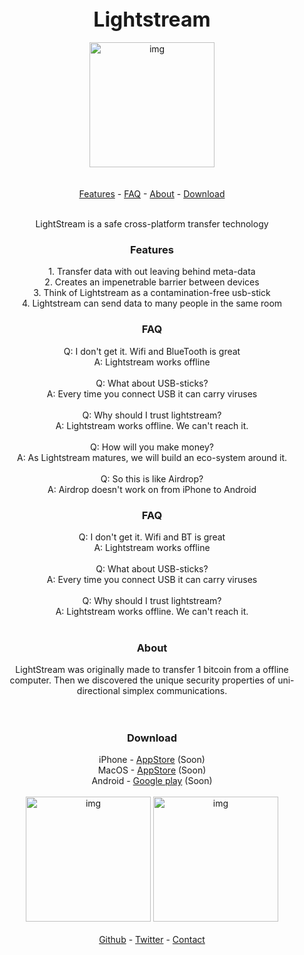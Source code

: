 <title>LightStream is a safe cross-platform transfer technology</title>

<center>
<font size="6">
<b>Lightstream</b></font><br><br>
<img width="200" alt="img" src="http://lightstream.to/lightstream.svg">
<br><br><br>
<a href="#FAQ">Features</a> -
<a href="#ABOUT">FAQ</a> -
<a href="#ABOUT">About</a> -
<a href="#DOWNLOAD">Download</a>
<br><br>
<p>
LightStream is a safe cross-platform transfer technology
</p>
</center>

<center>
<h3>Features</h3>
<p>
1. Transfer data with out leaving behind meta-data<br>
2. Creates an impenetrable barrier between devices<br>
3. Think of Lightstream as a contamination-free usb-stick<br>
4. Lightstream can send data to many people in the same room<br>

<h3>FAQ</h3>

Q: I don't get it. Wifi and BlueTooth is great<br>
A: Lightstream works offline <br><br>
Q: What about USB-sticks? <br>
A: Every time you connect USB it can carry viruses<br> <br>
Q: Why should I trust lightstream?<br>
A: Lightstream works offline. We can't reach it.<br> <br>
Q: How will you make money?<br>
A: As Lightstream matures, we will build an eco-system around it. <br><br>
Q: So this is like Airdrop?<br>
A: Airdrop doesn't work on from iPhone to Android

</p>
</center>



<center>
<h3>FAQ</h3>
<p>
Q: I don't get it. Wifi and BT is great<br>
A: Lightstream works offline <br><br>
Q: What about USB-sticks? <br>
A: Every time you connect USB it can carry viruses<br> <br>
Q: Why should I trust lightstream?<br>
A: Lightstream works offline. We can't reach it.<br> <br>
</p>
</center>

<center>
<h3>About</h3>
<p>
LightStream was originally made to transfer 1 bitcoin from a offline computer. Then we discovered the unique security properties of uni-directional simplex communications.<br><br><br>
</p>
</center>

<center>
<h3>Download</h3>
iPhone - <a href="#">AppStore</a> (Soon)<br>
MacOS - <a href="#">AppStore</a> (Soon)<br>
Android - <a href="#">Google play</a> (Soon)
</center>

<center>
<br>
<img width="200" alt="img" src="http://lightstream.to/applestore.svg">
<img width="200" alt="img" src="http://lightstream.to/googlestore.svg">
<br>
<br>
</center>


<center>
  <a href="#Github">Github</a> -
  <a href="#Twitter">Twitter</a> -
  <a href="#Contact">Contact</a>
</center>
